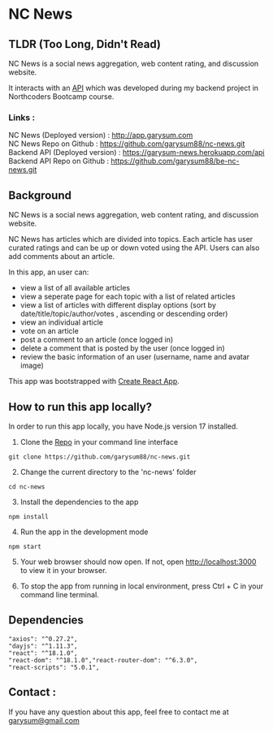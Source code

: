 # NC News 


## TLDR (Too Long, Didn't Read)

NC News is a social news aggregation, web content rating, and discussion website.

It interacts with an [API](https://garysum-news.herokuapp.com/api) which was developed during my backend project in Northcoders Bootcamp course.

### Links :
  NC News (Deployed version) : http://app.garysum.com   
  NC News Repo on Github : https://github.com/garysum88/nc-news.git  
  Backend API (Deployed version) : https://garysum-news.herokuapp.com/api  
  Backend API Repo on Github : https://github.com/garysum88/be-nc-news.git  


 
## Background

NC News is a social news aggregation, web content rating, and discussion website.

NC News has articles which are divided into topics. Each article has user curated ratings and can be up or down voted using the API. Users can also add comments about an article.

In this app, an user can:
- view a list of all available articles
- view a seperate page for each topic with a list of related articles
- view a list of articles with different display options (sort by date/title/topic/author/votes , ascending or descending order)
- view an individual article
- vote on an article
- post a comment to an article (once logged in) 
- delete a comment that is posted by the user (once logged in) 
- review the basic information of an user (username, name and avatar image)  

This app was bootstrapped with [Create React App](https://github.com/facebook/create-react-app).

## How to run this app locally?
In order to run this app locally, you have Node.js version 17 installed.

1. Clone the [Repo](https://github.com/garysum88/nc-news.git) in your command line interface

```
git clone https://github.com/garysum88/nc-news.git
```

2. Change the current directory to the 'nc-news' folder

```
cd nc-news
```

3. Install the dependencies to the app
```
npm install
```

4. Run the app in the development mode
```
npm start
```

5. Your web browser should now open. If not, open [http://localhost:3000](http://localhost:3000) to view it in your browser.

6. To stop the app from running in local environment, press Ctrl + C in your command line terminal.


## Dependencies

```
"axios": "^0.27.2",
"dayjs": "^1.11.3",
"react": "^18.1.0",
"react-dom": "^18.1.0","react-router-dom": "^6.3.0",
"react-scripts": "5.0.1",
```
## Contact :
  If you have any question about this app, feel free to contact me at garysum@gmail.com
